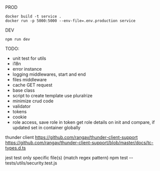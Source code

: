 PROD

```
docker build -t service .
docker run -p 5000:5000 --env-file=.env.production service
```

DEV

```
npm run dev
```

TODO:

- unit test for utils
- i18n
- error instance
- logging middlewares, start and end
- files middleware
- cache GET request
- base class
- script to create template use pluralrize
- minimize crud code
- validator
- tokens
- cookie
- role access, save role in token get role details on init and compare, if updated set in container globally

thunder client
https://github.com/rangav/thunder-client-support
https://github.com/rangav/thunder-client-support/blob/master/docs/tc-types.d.ts

jest test only specific file(s) (match regex pattern)
npm test -- tests/utils/security.test.js
